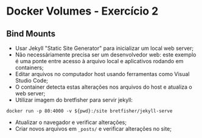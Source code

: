 # Docker Volumes - Exercício 2

## Bind Mounts

- Usar Jekyll "Static Site Generator" para inicializar um local web server;
- Não necessáriamente precisa ser um desenvolvedor web: este exemplo é uma ponte entre acesso à arquivo local e aplicativos rodando em containers;
- Editar arquivos no computador host usando ferramentas como Visual Studio Code;
- O container detecta estas alterações nos arquivos do host e atualiza o web server;
- Utilizar imagem do bretfisher para servir jekyll:

```docker
docker run -p 80:4000 -v ${pwd}:/site bretfisher/jekyll-serve
```

- Atualizar o navegador e verificar alterações;
- Criar novos arquivos em `_posts/` e verificar alterações no site;